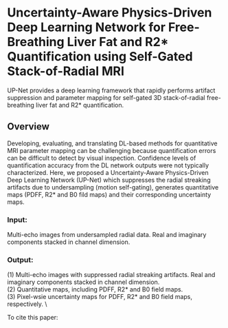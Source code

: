 # Uncertainty-Aware Physics-Driven Deep Learning Network for Free-Breathing Liver Fat and R2* Quantification using Self-Gated Stack-of-Radial MRI

UP-Net provides a deep learning framework that rapidly performs artifact suppression and parameter mapping for self-gated 3D stack-of-radial free-breathing liver fat and R2* quantification.

## Overview
Developing, evaluating, and translating DL-based methods for quantitative MRI parameter mapping can be challenging because quantification errors can be difficult to detect by visual inspection. Confidence levels of quantification accuracy from the DL network outputs were not typically characterized. Here, we proposed a Uncertainty-Aware Physics-Driven Deep Learning Network (UP-Net) which suppresses the radial streaking artifacts due to undersampling (motion self-gating), generates quantitative maps (PDFF, R2* and B0 fild maps) and their corresponding uncertainty maps. 

### Input: 
Multi-echo images from undersampled radial data. Real and imaginary components stacked in channel dimension.
### Output: 
(1) Multi-echo images with suppressed radial streaking artifacts. Real and imaginary components stacked in channel dimension. \
(2) Quantitative maps, including PDFF, R2* and B0 field maps. \
(3) Pixel-wsie uncertainty maps for PDFF, R2* and B0 field maps, respectively. \

To cite this paper:
